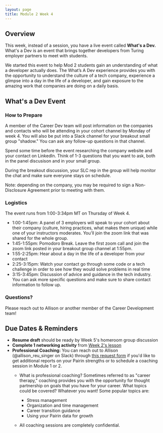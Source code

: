 ```yaml
---
layout: page
title: Module 2 Week 4
---
```


## Overview
This week, instead of a session, you have a live event called **What's a Dev.** What's a Dev is an event that brings together developers from Turing employer partners to meet with students.

We started this event to help Mod 2 students gain an understanding of what a developer actually does. The What’s A Dev experience provides you with the opportunity to understand the culture of a tech company, experience a glimpse into a day in the life of a developer, and gain exposure to the amazing work that companies are doing on a daily basis. 

## What's a Dev Event
### How to Prepare
A member of the Career Dev team will post information on the companies and contacts who will be attending in your cohort channel by Monday of week 4. You will also be put into a Slack channel for your breakout small group "shadow." You can ask any follow-up questions in that channel. 

Spend some time before the event researching the company website and your contact on LinkedIn. Think of 1-3 questions that you want to ask, both in the panel discusison and in your small group. 

During the breakout discussion, your SLC rep in the group will help monitor the chat and make sure everyone stays on schedule. 

Note: depending on the company, you may be required to sign a Non-Disclosure Agreement prior to meeting with them. 

### Logistics
The event runs from 1:00-3:34pm MT on Thursday of Week 4.

* 1:00-1:45pm: A panel of 3 employers will speak to your cohort about their company (culture, hiring practices, what makes them unique) while one of your instructors moderates. You'll join the zoom link that was shared for the whole group.
* 1:45-1:55pm: Pomodoro Break. Leave the first zoom call and join the zoom link posted in your breakout group channel at 1:55pm. 
* 1:55-2:25pm: Hear about a day in the life of a developer from your contact
* 2:25-3:15pm: Watch your contact go through some code or a tech challenge in order to see how they would solve problems in real time
* 3:15-3:45pm: Discussion of advice and guidance in the tech industry. You can ask more specific questions and make sure to share contact information to follow up.

### Questions?
Please reach out to Allison or another member of the Career Development team!

## Due Dates & Reminders
* **Resume draft** should be ready by Week 5's homeroom group discussion
* **Complete 1 networking activity** from [Week 2's lesson](/module_two/mod2_week2)
* **Professional Coaching:** You can reach out to Allison (@allison_reu_singer on Slack) through [this request form](https://forms.gle/1NgEeYNX7p6jYA6G9) if you'd like to get additional reports on your Pairin strengths or to schedule a coaching session in Module 1 or 2. 
    * What is professional coaching? Sometimes referred to as "career therapy," coaching provides you with the opportunity for thought partnership on goals that you have for your career. What topics could be covered? Whatever you want! Some popular topics are:

      * Stress management
      * Organization and time management
      * Career transition guidance
      * Using your Pairin data for growth
    
    * All coaching sessions are completely confidential.
